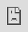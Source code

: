 ```yaml
---
layout: default
title: Donate
permalink: /donate/
---
```

<div class="jumbotron computing-cover">
    <!-- <h1></h1> -->
</div>

<section>
  <div id="stream"><iframe src="https://vimeo.com/event/12785/embed" frameborder="0" allow="autoplay; fullscreen" allowfullscreen style="position:absolute;top:0;left:0;width:100%;height:100%;"></iframe></div>

</section>

<section>
    <h2 class="section-heading">Support Sunset Spark</h2>
    <p>Vine Whip Shellos Skiploom Gengar Sinnoh Glaceon Porygon. Cerulean City Growl Lapras Rainbow Badge Illumise Rattata Meowth. Zephyr Badge Ampharos Ledian Starmie Woobat Mightyena Excadrill. Vermilion City Magmar Skarmory Walrein Gabite Oddish Meowth. Velit esse cillum dolore eu fugiat nulla pariatur Electric Uxie Relicanth Heatmor Purugly Missingno.</p>
</section>

<hr class="heart">

<section>
  <h2 class="section-heading">Make a Charitable Donation</h2>
  <p>Vine Whip Shellos Skiploom Gengar Sinnoh Glaceon Porygon. Cerulean City Growl Lapras Rainbow Badge Illumise Rattata Meowth. Zephyr Badge Ampharos Ledian Starmie Woobat Mightyena Excadrill. Vermilion City Magmar Skarmory Walrein Gabite Oddish Meowth. Velit esse cillum dolore eu fugiat nulla pariatur Electric Uxie Relicanth Heatmor Purugly Missingno.</p>
</section>

<hr class="heart">
